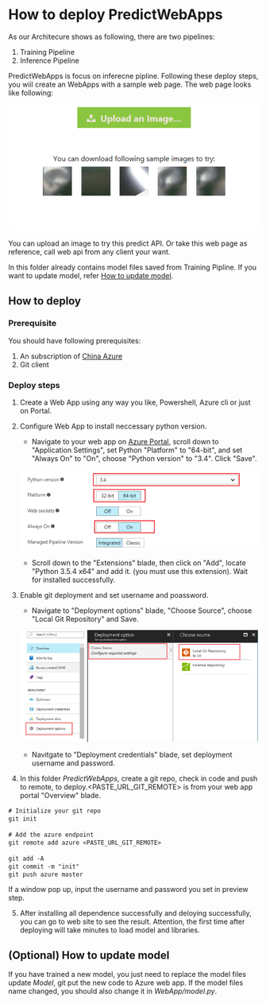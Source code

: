 # How to deploy PredictWebApps
As our Architecure shows as following, there are two pipelines:
1. Training Pipeline
2. Inference Pipeline


PredictWebApps is focus on inferecne pipline.
Following these deploy steps, you wiil create an WebApps with a sample web page.
The web page looks like following:

 ![WebPage](webPage.png "Web Page")

You can upload an image to try this predict API. Or take this web page as reference, call web api from any client your want. 

In this folder already contains model files saved from Training Pipline. If you want to update model, refer [How to update model](#optional-how-to-update-model).
## How to deploy

### Prerequisite
You should have following prerequisites:
1. An subscription of [China Azure](https://www.azure.cn/) 
2. Git client

### Deploy steps
1. Create a Web App using any way you like, Powershell, Azure cli or just on Portal.
2. Configure Web App to install neccessary python version. 
    + Navigate to your web app on [Azure Portal](https://portal.azure.cn/), scroll down to "Application Settings", set Python "Platform" to "64-bit", and set "Always On" to "On", choose "Python version" to "3.4". Click "Save".

    ![WebAppSetting](webSetting.png "WebApp Setting")

    + Scroll down to the "Extensions" blade, then click on "Add", locate "Python 3.5.4 x64" and add it. (you must use this extension). Wait for installed successfully.

3. Enable git deployment and set username and poassword. 
    + Navigate to "Deployment options" blade, "Choose Source", choose "Local Git Repository" and Save.

    ![Set Git as Deplyment options](enablegit.png "enablegit")

    + Navitgate to "Deployment credentials" blade, set deployment username and password.

4. In this folder *PredictWebApps*, create a git repo, check in code and push to remote, to deploy.<PASTE_URL_GIT_REMOTE> is from your web app portal "Overview" blade.
``` git
# Initialize your git repo
git init

# Add the azure endpoint
git remote add azure <PASTE_URL_GIT_REMOTE>

git add -A
git commit -m "init"
git push azure master

```
If a window pop up, input the username and password you set in preview step.

5. After installing all dependence successfully and deloying successfully, you can go to web site to see the result. Attention, the first time after deploying will take minutes to load model and libraries.


## (Optional) How to update model
If you have trained a new model, you just need to replace the model files update *Model*, git put the new code to Azure web app. If the model files name changed, you should also change it in *WebApp/model.py*.